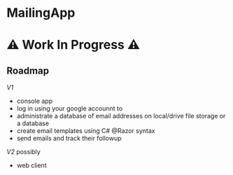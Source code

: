 # MailingApp

# ⚠ Work In Progress ⚠


## Roadmap
*V1*
 - console app
 - log in using your google accounnt to
 - administrate a database of email addresses on local/drive file storage or a database
 - create email templates using C# @Razor syntax
 - send emails and track their followup
 
*V2* possibly
 - web client
 
 

